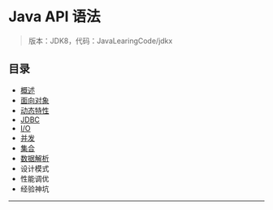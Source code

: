 #   Java API 语法

>   版本：JDK8，代码：JavaLearingCode/jdkx

##  目录
-   [概述](j100/README.md)
-   [面向对象](j101/README.md)
-   [动态特性](j102/README.md)
-   [JDBC](j103/README.md)
-   [I/O](j104/README.md)
-   [并发](j105/README.md)
-   [集合](j106/README.md)
-   [数据解析](j107/README.md)
-   设计模式
-   性能调优
-   经验神坑


----